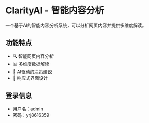 
# ClarityAI - 智能内容分析

一个基于AI的智能内容分析系统，可以分析网页内容并提供多维度解读。

## 功能特点

- 🔍 智能网页内容分析
- 📊 多维度数据解读
- 🤖 AI驱动的决策建议
- 📱 响应式界面设计

## 登录信息

- 用户名：admin
- 密码：yrj8616359
